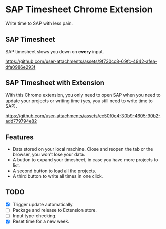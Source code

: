 # SAP Timesheet Chrome Extension


Write time to SAP with less pain.

## SAP Timesheet

SAP timesheet slows you down on **every** input.

https://github.com/user-attachments/assets/9f730cc8-69fc-4942-afea-dfa0986e293f

## SAP Timesheet with Extension

With this Chrome extension, you only need to open SAP when you need to update your projects or writing time (yes, you still need to write time to SAP).

https://github.com/user-attachments/assets/ec50f0e4-30b9-4605-90b2-add779794e82

## Features

* Data stored on your local machine. Close and reopen the tab or the browser, you won't lose your data.
* A button to expand your timesheet, in case you have more projects to list.
* A second button to load all the projects.
* A third button to write all times in one click.

## TODO

* [x] Trigger update automatically.
* [ ] Package and release to Extension store.
* [ ] ~~Input type-checking.~~
* [x] Reset time for a new week.
